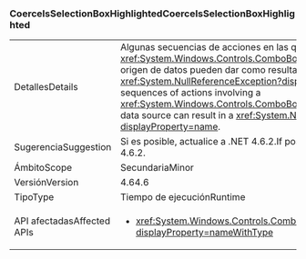 ### <a name="coerceisselectionboxhighlighted"></a><span data-ttu-id="1adad-101">CoerceIsSelectionBoxHighlighted</span><span class="sxs-lookup"><span data-stu-id="1adad-101">CoerceIsSelectionBoxHighlighted</span></span>

|   |   |
|---|---|
|<span data-ttu-id="1adad-102">Detalles</span><span class="sxs-lookup"><span data-stu-id="1adad-102">Details</span></span>|<span data-ttu-id="1adad-103">Algunas secuencias de acciones en las que haya un control <xref:System.Windows.Controls.ComboBox?displayProperty=name> y su origen de datos pueden dar como resultado una excepción <xref:System.NullReferenceException?displayProperty=name>.</span><span class="sxs-lookup"><span data-stu-id="1adad-103">Certain sequences of actions involving a <xref:System.Windows.Controls.ComboBox?displayProperty=name> and its data source can result in a <xref:System.NullReferenceException?displayProperty=name>.</span></span>|
|<span data-ttu-id="1adad-104">Sugerencia</span><span class="sxs-lookup"><span data-stu-id="1adad-104">Suggestion</span></span>|<span data-ttu-id="1adad-105">Si es posible, actualice a .NET 4.6.2.</span><span class="sxs-lookup"><span data-stu-id="1adad-105">If possible, please upgrade to .NET 4.6.2.</span></span>|
|<span data-ttu-id="1adad-106">Ámbito</span><span class="sxs-lookup"><span data-stu-id="1adad-106">Scope</span></span>|<span data-ttu-id="1adad-107">Secundaria</span><span class="sxs-lookup"><span data-stu-id="1adad-107">Minor</span></span>|
|<span data-ttu-id="1adad-108">Versión</span><span class="sxs-lookup"><span data-stu-id="1adad-108">Version</span></span>|<span data-ttu-id="1adad-109">4.6</span><span class="sxs-lookup"><span data-stu-id="1adad-109">4.6</span></span>|
|<span data-ttu-id="1adad-110">Tipo</span><span class="sxs-lookup"><span data-stu-id="1adad-110">Type</span></span>|<span data-ttu-id="1adad-111">Tiempo de ejecución</span><span class="sxs-lookup"><span data-stu-id="1adad-111">Runtime</span></span>|
|<span data-ttu-id="1adad-112">API afectadas</span><span class="sxs-lookup"><span data-stu-id="1adad-112">Affected APIs</span></span>|<ul><li><xref:System.Windows.Controls.ComboBox.IsSelectionBoxHighlighted?displayProperty=nameWithType></li></ul>|

